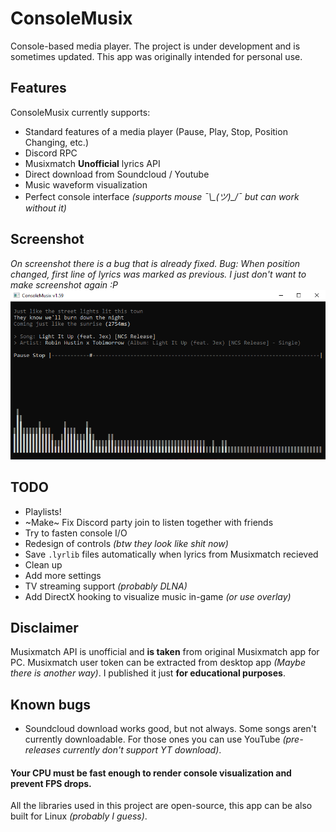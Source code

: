 # ConsoleMusix
Console-based media player. The project is under development and is sometimes updated. This app was originally intended for personal use.

## Features
ConsoleMusix currently supports:
* Standard features of a media player (Pause, Play, Stop, Position Changing, etc.)
* Discord RPC
* Musixmatch **Unofficial** lyrics API
* Direct download from Soundcloud / Youtube
* Music waveform visualization
* Perfect console interface *(supports mouse ¯\\\_(ツ)\_/¯ but can work without it)*

## Screenshot
*On screenshot there is a bug that is already fixed. Bug: When position changed, first line of lyrics was marked as previous.*
*I just don't want to make screenshot again :P*
![Robin Hustin x Tobimorrow - Light it Up (NCS)](https://github.com/Eimaen/ConsoleMusix/blob/master/Screenshot.png)

## TODO
* Playlists!
* ~Make~ Fix Discord party join to listen together with friends
* Try to fasten console I/O
* Redesign of controls *(btw they look like shit now)*
* Save `.lyrlib` files automatically when lyrics from Musixmatch recieved
* Clean up
* Add more settings
* TV streaming support *(probably DLNA)*
* Add DirectX hooking to visualize music in-game *(or use overlay)*

## Disclaimer
Musixmatch API is unofficial and **is taken** from original Musixmatch app for PC. Musixmatch user token can be extracted from desktop app *(Maybe there is another way)*.
I published it just **for educational purposes**.

## Known bugs
* Soundcloud download works good, but not always. Some songs aren't currently downloadable. For those ones you can use YouTube *(pre-releases currently don't support YT download)*.

#### Your CPU must be fast enough to render console visualization and prevent FPS drops. 
All the libraries used in this project are open-source, this app can be also built for Linux *(probably I guess)*.  

